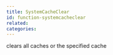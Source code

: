 ```yaml
---
title: SystemCacheClear
id: function-systemcacheclear
related:
categories:
---
```


clears all caches or the specified cache